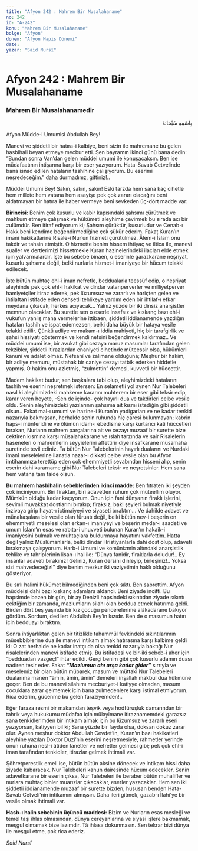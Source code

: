 ```yaml
---
title: "Afyon 242 : Mahrem Bir Musalahaname"
no: 242
id: "A-242"
konu: "Mahrem Bir Musalahaname"
bolge: "Afyon"
donem: "Afyon Hapis Dönemi"
date: 
yazar: "Said Nursî"
---
```


# Afyon 242 : Mahrem Bir Musalahaname

### Mahrem Bir Musalahanamedir

<p class="arabic" dir="rtl" title="Meal: “Her türlü noksan sıfatlardan yüce olan Allah’ın adıyla.”">بِاسْمِهِ سُبْحَانَهُ</p>

Afyon Müdde-i Umumisi Abdullah Bey!

Manevi ve şiddetli bir hatıra-i kalbiye, beni sizin ile mahremane bu gelen hasbihali beyan etmeye mecbur etti. Sen bayramın ikinci günü bana dedin: “Bundan sonra Van’dan gelen müddei umumi ile konuşacaksın. Ben ise müdafaatının intişarına karşı bir eser yazıyorum. Hata-Savab Cetvelinde bana isnad edilen hataların tashihine çalışıyorum. Bu eserimi neşredeceğim.” daha durmadınız, gittiniz!..

Müddei Umumi Bey! Sakın, sakın, sakın! Eski tarzda hem sana kaç cihetle hem millete hem vatana hem asayişe pek çok zararı olacağını beni aldatmayan bir hatıra ile haber vermeye beni sevkeden üç-dört madde var:

**Birincisi:** Benim çok kusurlu ve kabir kapısındaki şahsımı çürütmek ve mahkum etmeye çalışmak ve hükümeti aleyhime çevirmek bu sırada acı bir zulümdür. Ben itiraf ediyorum ki; Şahsım çürüktür, kusurludur ve Cenab-ı Hakk beni kendime beğendirmediğine çok şükür ederim. Fakat Kuran’ın imanî hakikatlarine Risale-i Nur’un hizmeti çürütülmez. Âlem-i İslam onu takdir ve tahsin etmiştir. O hizmette benim hissem ihtiyaç ve iltica ile, manevi sualler ve dertlerimizi hissetmekle Kuran hazinelerindeki ilaçları elde etmek için yalvarmalardır. İşte bu sebebe binaen, o eserinle garazkarane neşriyat, kusurlu şahsıma değil, belki nurlarla hizmet-i imaniyeye bir hücum telakki edilecek.

İşte bütün muhtaç ehl-i iman nefretle, beddualarla teessüf edip, o neşriyat aleyhinde pek çok ehl-i hakikat ve dindar vatanperverler ve milliyetperver hamiyetçiler itiraz ederek, pek lüzumsuz ve zararlı ve hariçten gelen ve ihtilaftan istifade eden dehşetli tehlikeye yardım eden bir ihtilaf-ı efkar meydana çıkacak, herkes acıyacak... Yalnız yüzde bir iki dinsiz anarşistler memnun olacaklar. Bu suretle sen o eserle insafsız ve kıskanç bazı ehl-i vukufun yanlış mana vermelerine ittibaen, şiddetli iddianamende yazdığın hataları tashih ve ispat edemezsen, belki daha büyük bir hataya vesile telakki edilir. Çünkü adliye ve makam-ı iddia mahiyeti, hiç bir tarafgirlik ve şahsi hissiyatı göstermek ve kendi nefsini beğendirmek kaldırmaz.. Ve müddei umumi ise, bir avukat gibi cezaya maruz masumlar tarafından gelen tekzibler, şiddetli itirazlardan enaniyeti cihetinde müteessir olsa, hükümleri kanunî ve adalet olmaz. Nefsanî ve zalimane olduğuna; Meşhur bir hakim, bir adliye memuru, müstahak bir caniye cezayı tatbik ederken hiddetle yapmış. O hakim onu azletmiş, “zulmettin” demesi, kuvvetli bir hüccettir.

Madem hakikat budur, sen başkalara tabi olup, aleyhimizdeki hatalarını tashih ve eserini neşretmek istersen: En selametli yol aynen Nur Talebeleri nasıl ki aleyhimizdeki mahkeme kararını muhterem bir eser gibi teksir edip, karar veren heyete, -Sen de içinde- çok hayırlı dua ve takdirleri celbe vesile oldu. Senin aleyhimizdeki yazılarının şahsıma ait kısmı istediğin gibi şiddetli olsun.. Fakat mal-ı umumi ve hazine-i Kuran’ın yadigarları ve ne kadar tenkid nazarıyla bakmışsan, herhalde senin ruhunda hiç çaresi bulunmayan; kabrin haps-i münferidine ve ölümün idam-ı ebedisine karşı kurtarıcı kati hüccetleri bırakan, Nurların mahrem parçalarına ait ve cezayı muzaaf bir surette bize çektiren kısmına karşı müsalahakarane ve ıslah tarzında ve sair Risalelerin haseneleri o mahremlerin seyyielerini affettirir diye insafkarane müsamaha suretinde tevil ediniz. Ta bütün Nur Talebelerinin hayırlı dualarını ve Nurdaki imanî meselelerine ilanatla nazar-ı dikkati celbe vesile olan bu Afyon imtihanımıza terettüp eden çok ehemmiyetli sevabından hisseni alıp, senin eserin dahi kararname gibi Nur Talebeleri teksir ve neşretsinler. Hem sana hem vatana tam faide olsun.

**Bu mahrem hasbihalin sebeblerinden ikinci madde:** Ben fıtraten iki şeyden çok inciniyorum. Biri firaktan, biri adavetten ruhum çok müteellim oluyor. Mümkün olduğu kadar kaçıyorum. Onun için fani dünyanın firaklı işlerini, sevimli muvakkat dostlarını bırakıp; firaksız, baki şeyleri bulmak niyetiyle inzivaya girip hayat-ı ictimaiyeyi ve siyaseti bıraktım... Ve dahilde adavet ve münakaşalara bir vesile olan füruatı değil, belki bütün nev-i beşerin en ehemmiyetli meselesi olan erkan-ı imaniyeyi ve beşerin medar-ı saadeti ve umum İslam’ın esas ve rabıta-i uhuvveti bulunan Kuran’ın hakaik-i imaniyesini bulmak ve muhtaçlara buldurmaya hayatımı vakfettim. Hatta değil yalnız Müslümanlarla, belki dindar Hristiyanlarla dahi dost olup, adaveti bırakmaya çalışıyorum. Harb-i Umumi ve komünizmin altındaki anarşistlik tehlike ve tahriplerinin lisan-ı hal ile: “Dünya fanidir, firaklarla doludur!.. Ey insanlar adaveti bırakınız! Geliniz, Kuran dersini dinleyip, birleşiniz!.. Yoksa sizi mahvedeceğiz!” diye benim mezkur iki vaziyetimin haklı olduğunu gösteriyor.

Bu sırlı halimi hükümet bilmediğinden beni çok sıktı. Ben sabrettim. Afyon müddeisi dahi bazı kıskanç adamlara aldandı. Beni ziyade incitti. Bu hapsimde bazen bir gün, bir ay Denizli hapsindeki sıkıntıdan ziyade sıkıntı çektiğim bir zamanda, mazlumların silahı olan beddua etmek hatırıma geldi. Birden dört beş yaşında bir kız çocuğu pencerelerime alâkadarane bakıyor gördüm. Sordum, dediler: Abdullah Bey’in kızıdır. Ben de o masumun hatırı için bedduayı bıraktım.

Sonra ihtiyarlıktan gelen bir titizlikle tahammül fevkindeki sıkıntılarımın müsebbiblerine dua ile manevi intikam almak hatırasına karşı kalbime geldi ki: O zat herhalde ne kadar inatçı da olsa tenkid nazarıyla baktığı Nur risalelerinden manevi istifade etmiş. Bu istifadesi ve bir-iki sebeb-i aher için “bedduadan vazgeç!” ihtar edildi. Gerçi benim gibi çok kusurlu adamın duası nadiren tesir eder. Fakat ***“Mazlumun ahı arşa kadar gider”*** sırrıyla ve meselemiz bir olan bütün mübarek, masum ve müttaki Nur Talebeleri dualarıma manen “âmin, âmin, âmin” demeleri inşallah makbul dua hükmüne geçer. Ben de bu manevi silahımı mecburiyet-i katiyye olmadan, masum çocuklara zarar gelmemek için bana zulmedenlere karşı istimal etmiyorum. Rica ederim, gücenme bu gelen faraziyemden!..

Eğer faraza resmi bir makamdan teşvik veya hodfüruşluk damarından bir tahrik veya hukukumu müdafaa için mülayimane itiraznamemdeki garazsız sana tenkidlerimden bir intikam almak için bu lüzumsuz ve zararlı eseri yazıyorsan, katiyyen bil ki; Sana yüzde bir fayda olsa, doksan dokuz zarar olur. Aynen meşhur doktor Abdullah Cevdet’in, Kuran’ın bazı hakikatleri aleyhine yazılan Doktor Duzi’nin eserini neşretmesiyle, rahmetler yerinde onun ruhuna nesl-i âtiden lanetler ve nefretler gelmesi gibi; pek çok ehl-i iman tarafından tenkidler, itirazlar gelmek ihtimali var.

Şöhretperestlik emeli ise, bütün bütün aksine dönecek ve intikam hissi daha ziyade kabaracak. Nur Talebeleri kanun dairesinde hücum edecekler. Senin adavetkarane bir eserin çıksa, Nur Talebeleri ile beraber bütün muhalifler ve nurlara muhtaç binler muarızlar çıkacaklar, eserler yazacaklar. Hem sen iki şiddetli iddianamende muzaaf bir surette bizden, hususan benden Hata-Savab Cetveli’nin intikamını almışsın. Daha ileri gitmek, gazab-ı İlahî’ye bir vesile olmak ihtimali var.

**Hasb-ı halin sebebinin üçüncü maddesi:** Bizim ve Nurların esas mesleği ve temel taşı ihlas olmasından, dünya cereyanlarına ve siyasi işlere bakmamak, meşgul olmamak bize lazımdır. Tâ ihlasa dokunmasın. Sen tekrar bizi dünya ile meşgul etme, çok rica ederiz.

*Said Nursî*
